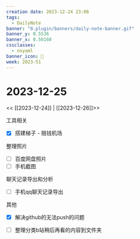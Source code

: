```yaml
---
creation date: 2023-12-24 23:08
tags:
  - DailyNote
banner: "0.plugin/banners/daily-note-banner.gif"
banner_y: 0.5536
banner_x: 0.50168
cssclasses:
  - noyaml
banner_icon: 💌
week: 2023-51
---
```


# 2023-12-25

<< [[2023-12-24]] | [[2023-12-26]]>>

工具相关

- [x] 搭建梯子 - 赔钱机场

整理照片

- [ ] 百度网盘照片
- [ ] 手机截图

聊天记录导出和分析

- [ ] 手机qq聊天记录导出

其他

- [x] 解决github的无法push的问题
- [ ] 整理分类b站稍后再看的内容到文件夹

